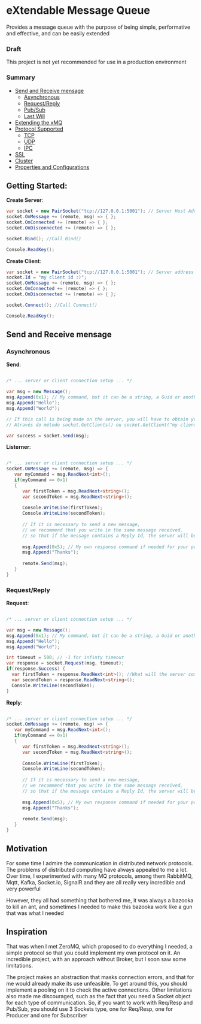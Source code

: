 # eXtendable Message Queue
Provides a message queue with the purpose of being simple, performative and effective, and can be easily extended

### Draft
This project is not yet recommended for use in a production environment

### Summary

* [Send and Receive mensage](#send-and-receive-mensage)
   - [Asynchronous](#send-and-receive-mensage)
   - [Request/Reply](#send-and-receive-mensage)
   - [Pub/Sub](#send-and-receive-mensage)
   - [Last Will](#send-and-receive-mensage)
* [Extending the xMQ](#send-and-receive-mensage)
* [Protocol Supported](#send-and-receive-mensage)
   - [TCP](#send-and-receive-mensage)
   - [UDP](#send-and-receive-mensage)
   - [IPC](#send-and-receive-mensage)
* [SSL](#send-and-receive-mensage)
* [Cluster](#send-and-receive-mensage)
* [Properties and Configurations](#send-and-receive-mensage)

   
## Getting Started:


**Create Server**:

```c#
var socket = new PairSocket("tcp://127.0.0.1:5001"); // Server Host Address
socket.OnMessage += (remote, msg) => { };
socket.OnConnected += (remote) => { };
socket.OnDisconnected += (remote) => { };

socket.Bind(); //Call Bind()

Console.ReadKey();
```

**Create Client**:

```c#
var socket = new PairSocket("tcp://127.0.0.1:5001"); // Server address
socket.Id = "my client id :)";
socket.OnMessage += (remote, msg) => { };
socket.OnConnected += (remote) => { };
socket.OnDisconnected += (remote) => { };

socket.Connect(); //Call Connect()

Console.ReadKey();
```
## Send and Receive mensage

### Asynchronous

**Send**:

```c#

/* ... server or client connection setup ... */

var msg = new Message();
msg.Append(0x1); // My command, but it can be a string, a Guid or another primite type :)
msg.Append("Hello");
msg.Append("World");

// If this call is being made on the server, you will have to obtain your client's socket
// Através do método socket.GetClients() ou socket.GetClient("my client id :)")

var success = socket.Send(msg);

```

**Listerner**:

```c#

/* ... server or client connection setup ... */
socket.OnMessage += (remote, msg) => { 
   var myCommand = msg.ReadNext<int>();
   if(myCommand == 0x1) 
   {
      var firstToken = msg.ReadNext<string>();
      var secondToken = msg.ReadNext<string>();
      
      Console.WriteLine(firstToken);
      Console.WriteLine(secondToken);
      
      // If it is necessary to send a new message, 
      // we recommend that you write in the same message received, 
      // so that if the message contains a Reply Id, the server will be able to find the requester
      
      msg.Append(0x5); // My own response command if needed for your protocol
      msg.Append("Thanks");
      
      remote.Send(msg);
   }
}

```

### Request/Reply

**Request**:

```c#

/* ... server or client connection setup ... */

var msg = new Message();
msg.Append(0x1); // My command, but it can be a string, a Guid or another primite type :)
msg.Append("Hello");
msg.Append("World");

int timeout = 500; // -1 for infinty timeout
var response = socket.Request(msg, timeout);
if(response.Success) {
  var firstToken = response.ReadNext<int>(); //What will the server command be? Did he send a 0x5 or 0x6 to me? :)
  var secondToken = response.ReadNext<string>();
  Console.WriteLine(secondToken);
}
```

**Reply**:

```c#

/* ... server or client connection setup ... */
socket.OnMessage += (remote, msg) => { 
   var myCommand = msg.ReadNext<int>();
   if(myCommand == 0x1) 
   {
      var firstToken = msg.ReadNext<string>();
      var secondToken = msg.ReadNext<string>();
      
      Console.WriteLine(firstToken);
      Console.WriteLine(secondToken);
      
      // If it is necessary to send a new message, 
      // we recommend that you write in the same message received, 
      // so that if the message contains a Reply Id, the server will be able to find the requester
      
      msg.Append(0x5); // My own response command if needed for your protocol
      msg.Append("Thanks");
      
      remote.Send(msg);
   }
}


```


## Motivation
For some time I admire the communication in distributed network protocols. The problems of distributed computing have always appealed to me a lot.
Over time, I experimented with many MQ protocols, among them RabbitMQ, Mqtt, Kafka, Socket.io, SignalR and they are all really very incredible and very powerful

However, they all had something that bothered me, it was always a bazooka to kill an ant, and sometimes I needed to make this bazooka work like a gun that was what I needed

## Inspiration
That was when I met ZeroMQ, which proposed to do everything I needed, a simple protocol so that you could implement my own protocol on it.
An incredible project, with an approach without Broker, but I soon saw some limitations.

The project makes an abstraction that masks connection errors, and that for me would already make its use unfeasible.
To get around this, you should implement a pooling on it to check the active connections.
Other limitations also made me discouraged, such as the fact that you need a Socket object for each type of communication. So, if you want to work with Req/Resp and Pub/Sub, you should use 3 Sockets type, one for Req/Resp, one for Producer and one for Subscriber
